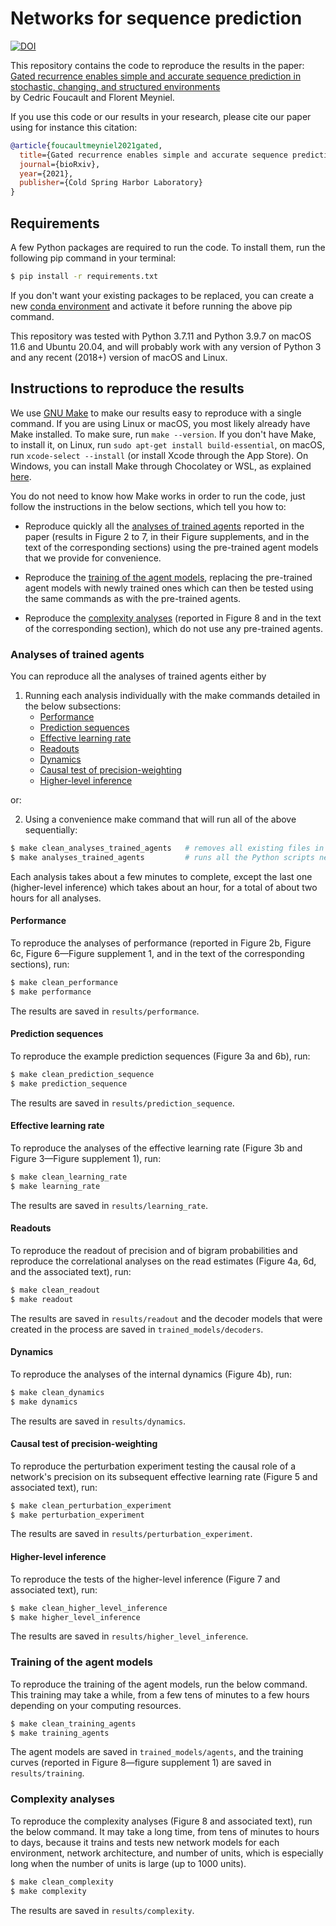 Networks for sequence prediction
================================

[![DOI](https://zenodo.org/badge/426944818.svg)](https://zenodo.org/badge/latestdoi/426944818)

This repository contains the code to reproduce the results in the paper: <br />
[Gated recurrence enables simple and accurate sequence prediction in stochastic, changing, and structured environments](https://doi.org/10.1101/2021.05.03.442240) <br />
by Cedric Foucault and Florent Meyniel.

If you use this code or our results in your research,
please cite our paper using for instance this citation:

```bibtex
@article{foucaultmeyniel2021gated,
  title={Gated recurrence enables simple and accurate sequence prediction in stochastic, changing, and structured environments},
  journal={bioRxiv},
  year={2021},
  publisher={Cold Spring Harbor Laboratory}
}
```


## Requirements

A few Python packages are required to run the code.
To install them, run the following pip command in your terminal:
```bash
$ pip install -r requirements.txt
```

If you don't want your existing packages to be replaced,
you can create a new
[conda environment](https://docs.conda.io/projects/conda/en/latest/user-guide/tasks/manage-environments.html#creating-an-environment-with-commands)
and activate it before running the above pip command.

This repository was tested with
Python 3.7.11 and Python 3.9.7 on macOS 11.6 and Ubuntu 20.04,
and will probably work with any version of Python 3
and any recent (2018+) version of macOS and Linux.


## Instructions to reproduce the results

We use [GNU Make](https://www.gnu.org/software/make/)
to make our results easy to reproduce with a single command.
If you are using Linux or macOS, you most likely already have Make installed.
To make sure, run `make --version`.
If you don't have Make, to install it, on Linux, run `sudo apt-get install build-essential`,
on macOS, run `xcode-select --install` (or install Xcode through the App Store).
On Windows, you can install Make through Chocolatey or WSL, as explained
[here](https://pakstech.com/blog/make-windows/).

You do not need to know how Make works in order to run the code,
just follow the instructions in the below sections, which tell you how to:

* Reproduce quickly all the [analyses of trained agents](#analyses-of-trained-agents)
reported in the paper (results in Figure 2 to 7, in their Figure supplements,
and in the text of the corresponding sections) using the pre-trained agent models
that we provide for convenience.

* Reproduce the [training of the agent models](#training-of-the-agent-models),
replacing the pre-trained agent models with newly trained ones which can then
be tested using the same commands as with the pre-trained agents.

* Reproduce the [complexity analyses](#complexity-analyses)
(reported in Figure 8 and in the text of the corresponding section),
which do not use any pre-trained agents.


### Analyses of trained agents

You can reproduce all the analyses of trained agents either by

1. Running each analysis individually with the make commands detailed in the below subsections:
    * [Performance](#performance)
    * [Prediction sequences](#prediction-sequences)
    * [Effective learning rate](#effective-learning-rate)
    * [Readouts](#readouts)
    * [Dynamics](#dynamics)
    * [Causal test of precision-weighting](#causal-test-of-precision-weighting)
    * [Higher-level inference](#higher-level-inference)

or:

2. Using a convenience make command that will run all of the above sequentially:

```bash
$ make clean_analyses_trained_agents   # removes all existing files in the corresponding results subdirectories and in the trained_models/decoders directory
$ make analyses_trained_agents         # runs all the Python scripts needed to generate these results
```

Each analysis takes about a few minutes to complete, except the last one (higher-level inference) which takes about an hour, for a total of about two hours for all analyses.

#### Performance

To reproduce the analyses of performance
(reported in Figure 2b, Figure 6c, Figure 6—Figure supplement 1,
and in the text of the corresponding sections), run:

```bash
$ make clean_performance
$ make performance
```
The results are saved in `results/performance`.

#### Prediction sequences

To reproduce the example prediction sequences (Figure 3a and 6b), run:

```bash
$ make clean_prediction_sequence
$ make prediction_sequence
```

The results are saved in `results/prediction_sequence`.

#### Effective learning rate

To reproduce the analyses of the effective learning rate (Figure 3b and Figure 3—Figure supplement 1), run:

```bash
$ make clean_learning_rate
$ make learning_rate
```

The results are saved in `results/learning_rate`.

#### Readouts

To reproduce the readout of precision and of bigram probabilities
and reproduce the correlational analyses on the read estimates
(Figure 4a, 6d, and the associated text), run:

```bash
$ make clean_readout
$ make readout
```

The results are saved in `results/readout` and
the decoder models that were created in the process are saved in `trained_models/decoders`.

#### Dynamics

To reproduce the analyses of the internal dynamics (Figure 4b), run:

```bash
$ make clean_dynamics
$ make dynamics
```

The results are saved in `results/dynamics`.

#### Causal test of precision-weighting

To reproduce the perturbation experiment testing the causal role of a network's precision
on its subsequent effective learning rate (Figure 5 and associated text), run:

```bash
$ make clean_perturbation_experiment
$ make perturbation_experiment
```

The results are saved in `results/perturbation_experiment`.


#### Higher-level inference

To reproduce the tests of the higher-level inference (Figure 7 and associated text), run:

```bash
$ make clean_higher_level_inference
$ make higher_level_inference
```

The results are saved in `results/higher_level_inference`.


### Training of the agent models

To reproduce the training of the agent models, run the below command.
This training may take a while, from a few tens of minutes to a few hours depending on your computing resources.


```bash
$ make clean_training_agents
$ make training_agents
```

The agent models are saved in `trained_models/agents`,
and the training curves (reported in Figure 8—figure supplement 1) are saved in `results/training`.


### Complexity analyses

To reproduce the complexity analyses (Figure 8 and associated text), run the below command.
It may take a long time, from tens of minutes to hours to days,
because it trains and tests new network models for each environment, network architecture, and number of units,
which is especially long when the number of units is large (up to 1000 units).

```bash
$ make clean_complexity
$ make complexity
```

The results are saved in `results/complexity`.

